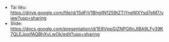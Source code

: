 - Tài liệu: https://drive.google.com/file/d/15dFjV1BhgIlN1259tZTiYneWXYsd7eM7/view?usp=sharing
- Slide: https://docs.google.com/presentation/d/1E8VppGjZNPG6nJIBA9LFy39K7QLEJpxifAQBhXvLwOk/edit?usp=sharing
